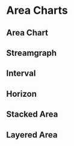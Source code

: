 # Area Charts

## Area Chart

## Streamgraph

## Interval

## Horizon

## Stacked Area

## Layered Area
